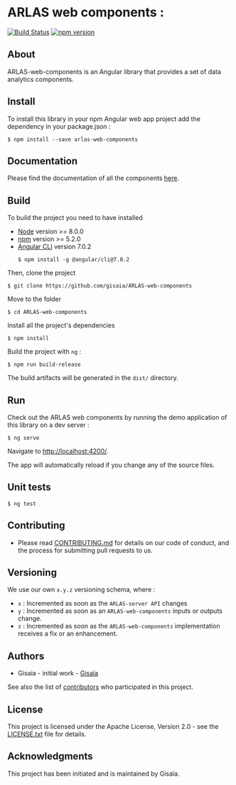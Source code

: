 # ARLAS web components :

[![Build Status](https://travis-ci.org/gisaia/ARLAS-web-components.svg?branch=develop)](https://travis-ci.org/gisaia/ARLAS-web-components)
[![npm version](https://badge.fury.io/js/arlas-web-components.svg)](https://badge.fury.io/js/arlas-web-components)

## About

ARLAS-web-components is an Angular library that provides a set of data analytics components.

## Install

To install this library in your npm Angular web app project add the dependency in your package.json :

```shell
$ npm install --save arlas-web-components
```

## Documentation

Please find the documentation of all the components [here](https://docs.arlas.io/classes/DonutComponent/).

## Build

To build the project you need to have installed
- [Node](https://nodejs.org/en/) version >= 8.0.0 
- [npm](https://github.com/npm/npm) version >= 5.2.0
- [Angular CLI](https://github.com/angular/angular-cli) version 7.0.2
  ```
  $ npm install -g @angular/cli@7.0.2
  ```

Then, clone the project

```shell
$ git clone https://github.com/gisaia/ARLAS-web-components
```

Move to the folder

```shell
$ cd ARLAS-web-components
```

Install all the project's dependencies

```shell
$ npm install
```

Build the project with `ng` :

```shell
$ npm run build-release
```

The build artifacts will be generated in the `dist/` directory. 


## Run 

Check out the ARLAS web components by running the demo application of this library on a dev server  :

```shell
$ ng serve 
```

Navigate to [http://localhost:4200/](http://localhost:4200/).

 The app will automatically reload if you change any of the source files.

## Unit tests

```shell
$ ng test
```

## Contributing

- Please read [CONTRIBUTING.md](CONTRIBUTING.md) for details on our code of conduct, and the process for submitting pull requests to us.

## Versioning

We use our own `x.y.z` versioning schema, where :

- `x` : Incremented as soon as the `ARLAS-server API` changes
- `y` : Incremented as soon as an `ARLAS-web-components` inputs or outputs change.
- `z` : Incremented as soon as the `ARLAS-web-components` implementation receives a fix or an enhancement.

## Authors

- Gisaia - initial work - [Gisaïa](https://gisaia.com/) 

See also the list of [contributors](https://github.com/gisaia/ARLAS-web-components/graphs/contributors) who participated in this project.

## License

This project is licensed under the Apache License, Version 2.0 - see the [LICENSE.txt](https://github.com/gisaia/ARLAS-web-components/blob/develop/LICENSE.txt) file for details.

## Acknowledgments

This project has been initiated and is maintained by Gisaïa.
